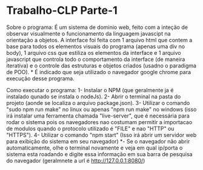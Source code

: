 # Trabalho-CLP Parte-1
  Sobre o programa:
    É um sistema de dominio web, feito com a inteção de observar visualmente o funcionamento da linguagem javascipt na orientação a objetos.
    A interface foi feita com 1 arquivo html que contem a base para todos os elementos visuais do programa (apenas uma div no body), 1 arquivo css que estiliza os elementos da interface e 1 arquivo javascript que controla todo o comportamento da interface (de maneira iterativa) e o controle das estruturas e objetos criados (usadno o paradigma de POO).
    * É indicado que seja utilizado o navegador google chrome para execução desse programa.

  Como executar o programa:
    1- Instalar o NPM (que geralmente ja é instalado qunado se instala o nodeJs).
    2- Abrir o terminal na pasta do projeto (aonde se localiza o arquivo package.json).
    3- Utilizar o comando "sudo npm run make" no linux ou apenas "npm run make" no windows (isso irá instalar uma ferramenta chamada "live-server", que é necessária para rodar o sistema pois os navegadores nao costumam permitir a importacao de modulos quando o protocolo utilizado é "FILE" e nao "HTTP" ou "HTTPS").
    4- Utilizar o comando "npm start" (Isso irá abrir um servidor web para exibição do sistema em seu navegador)
    *- Se o navegador não abrir automaticamente, olhe o terminal novamente e veja em qual ip/porta o sistema esta roadando e digite essa informação em sua barra de pesquisa do navegador (geralmnete a url é http://127.0.0.1:8080/)